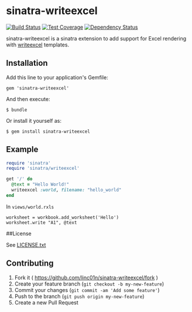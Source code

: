 # sinatra-writeexcel
[![Build Status](https://travis-ci.org/linc01n/sinatra-writeexcel.svg?branch=master)](https://travis-ci.org/linc01n/sinatra-writeexcel)
[![Test Coverage](https://codeclimate.com/github/linc01n/sinatra-writeexcel/badges/coverage.svg)](https://codeclimate.com/github/linc01n/sinatra-writeexcel)
[![Dependency Status](https://gemnasium.com/linc01n/sinatra-writeexcel.svg)](https://gemnasium.com/linc01n/sinatra-writeexcel)


sinatra-writeexcel is a sinatra extension to add support for Excel rendering with [writeexcel](https://github.com/cxn03651/writeexcel) templates.

## Installation

Add this line to your application's Gemfile:

    gem 'sinatra-writeexcel'

And then execute:

    $ bundle

Or install it yourself as:

    $ gem install sinatra-writeexcel

## Example

```ruby
require 'sinatra'
require 'sinatra/writeexcel'

get '/' do
  @text = "Hello World!"
  writeexcel :world, filename: "hello_world"
end
```

In `views/world.rxls`
```
worksheet = workbook.add_worksheet('Hello')
worksheet.write "A1", @text
```

##License

See [LICENSE.txt](https://github.com/linc01n/sinatra-writeexcel/blob/master/LICENSE.txt)

## Contributing

1. Fork it ( https://github.com/linc01n/sinatra-writeexcel/fork )
2. Create your feature branch (`git checkout -b my-new-feature`)
3. Commit your changes (`git commit -am 'Add some feature'`)
4. Push to the branch (`git push origin my-new-feature`)
5. Create a new Pull Request
